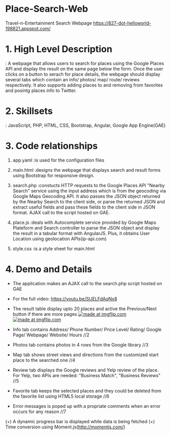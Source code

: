 # Place-Search-Web
Travel-n-Entertainment Search Webpage
https://827-dot-helloworld-198821.appspot.com/

# 1. High Level Description
: A webpage that allows users to search for places using the Google Places API and display the result on the same page below the form. Once the user clicks on a button to serach for place details, the webpage should display several tabs which contain an info/ photos/ map/ route/ reviews respectively. It also supports adding places to and removing from favorites and posintg places info to Twitter. 
   
   
# 2. Skillsets
: JavaScript, PHP, HTML, CSS, Bootstrap, Angular, Google App Engine(GAE)
   
   
# 3. Code relationships
1) app.yaml
:is used for the configuration files

2) main.html
:designs the webpage that displays search and result forms using Bootstrap for responsive design.

3) search.php
:constucts HTTP requests to the Google Places API "Nearby Search" service using the input address which is from                the geocoding via Google Maps Geocoding API. It also passes the JSON object returned by the Nearby Search to                  the client side, or parse the returned JSON and extract useful fields and pass these fields to the client side                in JSON format. AJAX call to the script hosted on GAE. 

4) place.js
:deals with Autocomplete service provided by Google Maps Plateform and Search controller to parse the JSON                      object and display the result in a tabular format with AngularJS. Plus, it obtains User Location using                        geolocation APIs(ip-api.com)

5) style.css
:is a style sheet for main.html


# 4. Demo and Details
- The application makes an AJAX call to the search.php script hosted on GAE
- For the full video: https://youtu.be/SUELFdAqNx8

- The result table display upto 20 places and active the Previous/Next button if there are more pages
<a href="https://imgflip.com/gif/2eghve"><img src="https://i.imgflip.com/2eghve.gif" title="made at imgflip.com"/></a>
<a href="https://imgflip.com/gif/2eghwu"><img src="https://i.imgflip.com/2eghwu.gif" title="made at imgflip.com"/></a>

- Info tab contains Address/ Phone Number/ Price Level/ Rating/ Google Page/ Webpage/ Website/ Hours
//2 

- Photos tab contains photos in 4 rows from the Google library
//3

- Map tab shows street views and directions from the customized start place to the searched one
//4

- Review tab displays the Google reviews and Yelp review of the place. For Yelp, two APIs are needed: "Business Match", "Business Reviews" 
//5

- Favorite tab keeps the selected places and they could be deleted from the favorite list using HTML5 local storage 
//6

- Error messages is poped up with a propriate comments when an error occurs for any reason
//7

(+) A dynamic progress bar is displayed while data is being fetched
(+) Time conversion using Moment.js(http://momentjs.com/)

